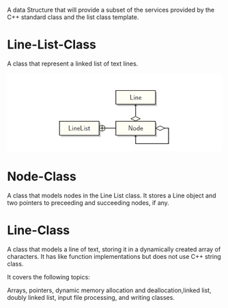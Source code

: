 A data Structure that will provide a subset of the services provided by the C++ standard <string> class and the list<string> class template.

# Line-List-Class
A class that represent a linked list of text lines.

![class Diagram](classd.PNG)
  
# Node-Class
A class that models nodes in the Line List class. It stores a Line object and two pointers to preceeding and succeeding nodes, if any.

# Line-Class
A class that models a line of text, storing it in a dynamically created array of characters. It has <string> like function implementations but does not use C++ string class.


It covers the following topics:

Arrays, pointers, dynamic memory allocation and deallocation,linked list, doubly linked list, input file processing,
and writing classes.
